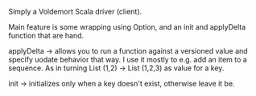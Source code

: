 Simply a Voldemort Scala driver (client).

Main feature is some wrapping using Option, and an init and applyDelta
function that are hand.

applyDelta -> allows you to run a function against a versioned value and
specify uodate behavior that way. I use it mostly to e.g. add an item to a
sequence. As in turning List (1,2) -> List (1,2,3) as value for a key.

init -> initializes only when a key doesn't exist, otherwise leave it be.
